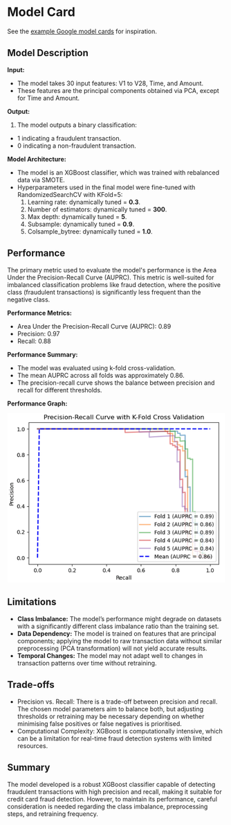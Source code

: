 # Model Card

See the [example Google model cards](https://modelcards.withgoogle.com/model-reports) for inspiration. 

## Model Description

**Input:** 
- The model takes 30 input features: V1 to V28, Time, and Amount.
- These features are the principal components obtained via PCA, except for Time and Amount.

**Output:** 
1. The model outputs a binary classification:
  - 1 indicating a fraudulent transaction.
  - 0 indicating a non-fraudulent transaction.

**Model Architecture:** 
- The model is an XGBoost classifier, which was trained with rebalanced data via SMOTE.
- Hyperparameters used in the final model were fine-tuned with RandomizedSearchCV with KFold=5:
    1. Learning rate: dynamically tuned = **0.3**.
    2. Number of estimators: dynamically tuned = **300**.
    3. Max depth: dynamically tuned = **5**.
    4. Subsample: dynamically tuned = **0.9**.
    5. Colsample_bytree: dynamically tuned = **1.0**.

## Performance

The primary metric used to evaluate the model's performance is the Area Under the Precision-Recall Curve (AUPRC). This metric is well-suited for imbalanced classification problems like fraud detection, where the positive class (fraudulent transactions) is significantly less frequent than the negative class.

**Performance Metrics:**
- Area Under the Precision-Recall Curve (AUPRC): 0.89
- Precision: 0.97
- Recall: 0.88

**Performance Summary:**
- The model was evaluated using k-fold cross-validation.
- The mean AUPRC across all folds was approximately 0.86.
- The precision-recall curve shows the balance between precision and recall for different thresholds.

**Performance Graph:**

![Screenshot](kfold_performance_graph.png)

## Limitations

- **Class Imbalance:** The model’s performance might degrade on datasets with a significantly different class imbalance ratio than the training set.
- **Data Dependency:** The model is trained on features that are principal components; applying the model to raw transaction data without similar preprocessing (PCA transformation) will not yield accurate results.
- **Temporal Changes:** The model may not adapt well to changes in transaction patterns over time without retraining.

## Trade-offs

- Precision vs. Recall: There is a trade-off between precision and recall. The chosen model parameters aim to balance both, but adjusting thresholds or retraining may be necessary depending on whether minimising false positives or false negatives is prioritised.
- Computational Complexity: XGBoost is computationally intensive, which can be a limitation for real-time fraud detection systems with limited resources.

## Summary

The model developed is a robust XGBoost classifier capable of detecting fraudulent transactions with high precision and recall, making it suitable for credit card fraud detection. However, to maintain its performance, careful consideration is needed regarding the class imbalance, preprocessing steps, and retraining frequency.
